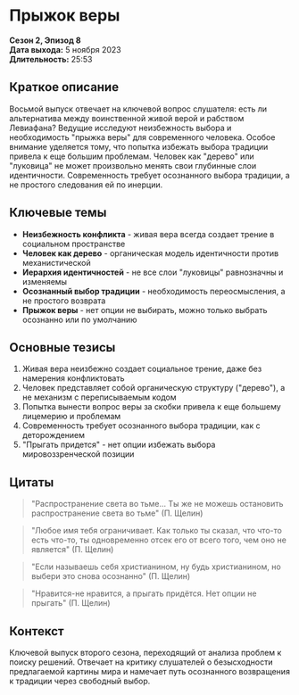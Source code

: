 # Прыжок веры
**Сезон 2, Эпизод 8**  
**Дата выхода:** 5 ноября 2023  
**Длительность:** 25:53

## Краткое описание

Восьмой выпуск отвечает на ключевой вопрос слушателя: есть ли альтернатива между воинственной живой верой и рабством Левиафана? Ведущие исследуют неизбежность выбора и необходимость "прыжка веры" для современного человека. Особое внимание уделяется тому, что попытка избежать выбора традиции привела к еще большим проблемам. Человек как "дерево" или "луковица" не может произвольно менять свои глубинные слои идентичности. Современность требует осознанного выбора традиции, а не простого следования ей по инерции.

## Ключевые темы

- **Неизбежность конфликта** - живая вера всегда создает трение в социальном пространстве
- **Человек как дерево** - органическая модель идентичности против механистической
- **Иерархия идентичностей** - не все слои "луковицы" равнозначны и изменяемы
- **Осознанный выбор традиции** - необходимость переосмысления, а не простого возврата
- **Прыжок веры** - нет опции не выбирать, можно только выбрать осознанно или по умолчанию

## Основные тезисы

1. Живая вера неизбежно создает социальное трение, даже без намерения конфликтовать
2. Человек представляет собой органическую структуру ("дерево"), а не механизм с переписываемым кодом
3. Попытка вынести вопрос веры за скобки привела к еще большему лицемерию и проблемам
4. Современность требует осознанного выбора традиции, как с деторождением
5. "Прыгать придется" - нет опции избежать выбора мировоззренческой позиции

## Цитаты

> "Распространение света во тьме... Ты же не можешь остановить распространение света во тьме" (П. Щелин)

> "Любое имя тебя ограничивает. Как только ты сказал, что что-то есть что-то, ты одновременно отсек его от всего того, чем оно не является" (П. Щелин)

> "Если называешь себя христианином, ну будь христианином, но выбери это снова осознанно" (П. Щелин)

> "Нравится-не нравится, а прыгать придётся. Нет опции не прыгать" (П. Щелин)

## Контекст

Ключевой выпуск второго сезона, переходящий от анализа проблем к поиску решений. Отвечает на критику слушателей о безысходности предлагаемой картины мира и намечает путь осознанного возвращения к традиции через свободный выбор.